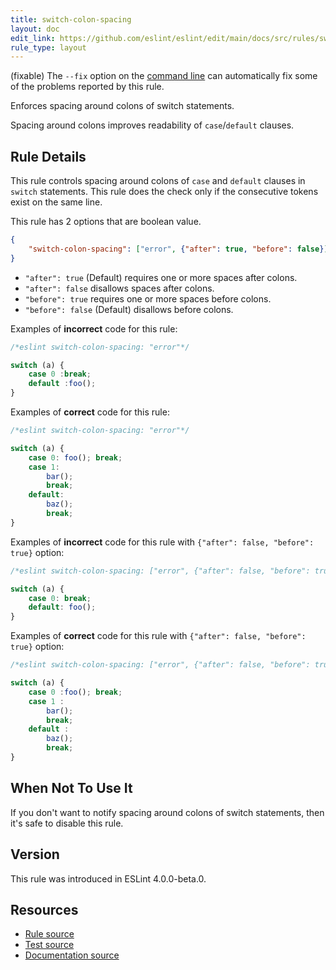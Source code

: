 ```yaml
---
title: switch-colon-spacing
layout: doc
edit_link: https://github.com/eslint/eslint/edit/main/docs/src/rules/switch-colon-spacing.md
rule_type: layout
---
```




(fixable) The `--fix` option on the [command line](../user-guide/command-line-interface#fixing-problems) can automatically fix some of the problems reported by this rule.

Enforces spacing around colons of switch statements.

Spacing around colons improves readability of `case`/`default` clauses.

## Rule Details

This rule controls spacing around colons of `case` and `default` clauses in `switch` statements.
This rule does the check only if the consecutive tokens exist on the same line.

This rule has 2 options that are boolean value.

```json
{
    "switch-colon-spacing": ["error", {"after": true, "before": false}]
}
```

* `"after": true` (Default) requires one or more spaces after colons.
* `"after": false` disallows spaces after colons.
* `"before": true` requires one or more spaces before colons.
* `"before": false` (Default) disallows before colons.

Examples of **incorrect** code for this rule:

```js
/*eslint switch-colon-spacing: "error"*/

switch (a) {
    case 0 :break;
    default :foo();
}
```

Examples of **correct** code for this rule:

```js
/*eslint switch-colon-spacing: "error"*/

switch (a) {
    case 0: foo(); break;
    case 1:
        bar();
        break;
    default:
        baz();
        break;
}
```

Examples of **incorrect** code for this rule with `{"after": false, "before": true}` option:

```js
/*eslint switch-colon-spacing: ["error", {"after": false, "before": true}]*/

switch (a) {
    case 0: break;
    default: foo();
}
```

Examples of **correct** code for this rule with `{"after": false, "before": true}` option:

```js
/*eslint switch-colon-spacing: ["error", {"after": false, "before": true}]*/

switch (a) {
    case 0 :foo(); break;
    case 1 :
        bar();
        break;
    default :
        baz();
        break;
}
```

## When Not To Use It

If you don't want to notify spacing around colons of switch statements, then it's safe to disable this rule.

## Version

This rule was introduced in ESLint 4.0.0-beta.0.

## Resources

* [Rule source](https://github.com/eslint/eslint/tree/HEAD/lib/rules/switch-colon-spacing.js)
* [Test source](https://github.com/eslint/eslint/tree/HEAD/tests/lib/rules/switch-colon-spacing.js)
* [Documentation source](https://github.com/eslint/eslint/tree/HEAD/docs/src/rules/switch-colon-spacing.md)

